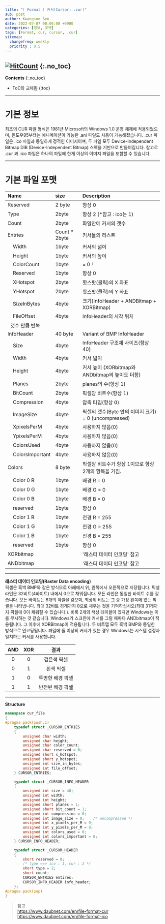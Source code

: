 ```yaml
---
title: "[ Format ] 커서(Cursor; .cur)" 
sub: post
author: Kwangsoo Seo
date: 2022-07-07 00:00:00 +0900
categories: [정보, 포맷]
tags: [Format, cur, cursor, .cur]
sitemap:
  changefreq: weekly
  priority : 0.5
---
```

[![HitCount](https://hits.dwyl.com/MonosLab/post3.svg?style=flat-square)](http://hits.dwyl.com/MonosLab/post3)
{:.no_toc}
---
**Contents**
{:.no_toc}

* ToC와 교체됨
{:toc}  

---
# **기본 정보**  
최초의 CUR 파일 형식은 1981년 Microsoft의 Windows 1.0 운영 체제에 적용되었으며, 윈도우95부터는 애니메이션이 가능한 .ani 파일도 사용이 가능해졌습니다. .cur 파일은 .ico 파일과 동일하게 정적인 이미지이며, 두 파일 모두 Device-Independent Bitmap DIB (Device-Independent Bitmap) 스펙을 기반으로 만들어집니다. 참고로 .cur 과 .ico 파일은 하나의 파일에 한개 이상의 이미지 파일을 포함할 수 있습니다.   

---

# **기본 파일 포맷**  

| Name | size | Description |   
| :--- | :--- | :--- |   
| Reserved | 2 byte | 항상 0 |   
| Type | 2byte | 항상 2 (*참고 : ico는 1) |   
| Count | 2byte | 파일안에 커서의 갯수 |   
| Entries | Count * 2byte | 커서들의 리스트 |   
| &nbsp;&nbsp;&nbsp;&nbsp;Width | 1byte  | 커서의 넓이 |   
| &nbsp;&nbsp;&nbsp;&nbsp;Height | 1byte  | 커서의 높이 |   
| &nbsp;&nbsp;&nbsp;&nbsp;ColorCount | 1byte  | = 0 ! |   
| &nbsp;&nbsp;&nbsp;&nbsp;Reserved | 1byte  | 항상 0 |   
| &nbsp;&nbsp;&nbsp;&nbsp;XHotspot | 2byte  | 핫스팟(클릭)의 X 좌표 |   
| &nbsp;&nbsp;&nbsp;&nbsp;YHotspot | 2byte  | 핫스팟(클릭)의 Y 좌표 |   
| &nbsp;&nbsp;&nbsp;&nbsp;SizeInBytes | 4byte  | 크기(InfoHeader + ANDBitmap + XORBitmap) |   
| &nbsp;&nbsp;&nbsp;&nbsp;FileOffset | 4byte  | InfoHeader의 시작 위치 |   
| &nbsp;&nbsp;갯수 만큼 반복 |  |  |   
| InfoHeader | 40 byte | Variant of BMP InfoHeader |   
| &nbsp;&nbsp;&nbsp;&nbsp;Size | 4byte  | InfoHeader 구조체 사이즈(항상 40) |   
| &nbsp;&nbsp;&nbsp;&nbsp;Width | 4byte  |  커서 넓이 |   
| &nbsp;&nbsp;&nbsp;&nbsp;Height | 4byte  |  커서 높이 (XORbitmap와 ANDbitmap의 높이도 더함) |   
| &nbsp;&nbsp;&nbsp;&nbsp;Planes | 2byte  |  planes의 수(항상 1)|   
| &nbsp;&nbsp;&nbsp;&nbsp;BitCount | 2byte  | 픽셀당 비트수(항상 1) |   
| &nbsp;&nbsp;&nbsp;&nbsp;Compression | 4byte  |  압축 타입(항상 0) |   
| &nbsp;&nbsp;&nbsp;&nbsp;ImageSize | 4byte  | 픽셀의 갯수(Byte 안의 이미지 크기) = 0 (uncompressed) |   
| &nbsp;&nbsp;&nbsp;&nbsp;XpixelsPerM | 4byte  | 사용하지 않음(0)  |    
| &nbsp;&nbsp;&nbsp;&nbsp;YpixelsPerM | 4byte  | 사용하지 않음(0) |   
| &nbsp;&nbsp;&nbsp;&nbsp;ColorsUsed | 4byte  | 사용하지 않음(0) |   
| &nbsp;&nbsp;&nbsp;&nbsp;ColorsImportant | 4byte  | 사용하지 않음(0) |   
| Colors| 8 byte |픽셀당 비트수가 항상 1이므로 항상 2개의 항목을 가짐. |
| &nbsp;&nbsp;&nbsp;&nbsp;Color 0 R | 1byte  | 배경 R = 0 |  
| &nbsp;&nbsp;&nbsp;&nbsp;Color 0 G | 1byte  | 배경 G = 0 |  
| &nbsp;&nbsp;&nbsp;&nbsp;Color 0 B | 1byte  | 배경 B = 0 |  
| &nbsp;&nbsp;&nbsp;&nbsp;reserved | 1byte  | 항상 0 |  
| &nbsp;&nbsp;&nbsp;&nbsp;Color 1 R | 1byte  | 전경 R = 255 |  
| &nbsp;&nbsp;&nbsp;&nbsp;Color 1 G | 1byte  | 전경 G = 255 |  
| &nbsp;&nbsp;&nbsp;&nbsp;Color 1 B | 1byte  | 전경 B = 255 |  
| &nbsp;&nbsp;&nbsp;&nbsp;reserved | 1byte  | 항상 0 |  
| XORbitmap | | '래스터 데이터 인코딩' 참고 |  
| ANDbitmap | | '래스터 데이터 인코딩' 참고 |  

----

**래스터 데이터 인코딩(Raster Data encoding)**  
픽셀은 흑백 BMP와 같은 방식으로 아래에서 위, 왼쪽에서 오른쪽으로 저장됩니다. 픽셀 라인은 32비트(4바이트) 내에서 0으로 채워집니다. 모든 라인은 동일한 바이트 수를 갖습니다. 모든 바이트는 8개의 픽셀을 갖으며, 최상위 비트는 그 중 가장 왼쪽에 있는 픽셀을 나타냅니다. 최대 32비트 경계까지 0으로 채우는 것을 기억하십시오(최대 31개까지 픽셀에 0이 채워질 수 있습니다.). 비록 2개의 색상 테이블이 있지만 Windows는 이를 무시하는 것 같습니다. Windows가 스크린에 커서를 그릴 때마다 ANDbitmap이 적용됩니다. 그 이후에 XORBitmap이 적용됩니다. 두 비트맵 모두 흑백 BMP와 동일한 방식으로 인코딩됩니다. 파일에 둘 이상의 커서가 있는 경우 Windows는 시스템 설정과 일치하는 커서를 사용합니다.

| AND | XOR | 결과 |   
| :---: | :---: | :---: |   
| 0 | 0 | 검은색 픽셀 |
| 0 | 1 | 흰색 픽셀 |
| 1 | 0 | 투명한 배경 픽셀 |
| 1 | 1 | 반전된 배경 픽셀 |

----

**Structure**
```cpp
namespace cur_file
{
#pragma pack(push,1)
	typedef struct _CURSOR_ENTRIES
	{
		unsigned char width;
		unsigned char height;
		unsigned char color_count;
		unsigned char reserved = 0;
		unsigned short x_hotspot;
		unsigned short y_hotspot;
		unsigned int size_in_bytes;
		unsigned int file_offset;
	} CURSOR_ENTRIES;

	typedef struct _CURSOR_INFO_HEADER
	{
		unsigned int size = 40;
		unsigned int width;
		unsigned int height;
		unsigned short planes = 1;
		unsigned short bit_count = 1;
		unsigned int compression = 0;
		unsigned int image_size = 0;	/* uncompressed */
		unsigned int x_pixels_per_M = 0;
		unsigned int y_pixels_per_M = 0;
		unsigned int colors_used = 0;
		unsigned int colors_important = 0;
	} CURSOR_INFO_HEADER;

	typedef struct _CURSOR_HEADER
	{
		short reserved = 0;
		/* type ==> ico : 1, cur : 2 */
		short type = 2;
		short count;
		CURSOR_ENTRIES entires;
		CURSOR_INFO_HEADER info_header;
	};
#pragma pack(pop)
}
```

> 참고   
https://www.daubnet.com/en/file-format-cur   
https://www.daubnet.com/en/file-format-ico   